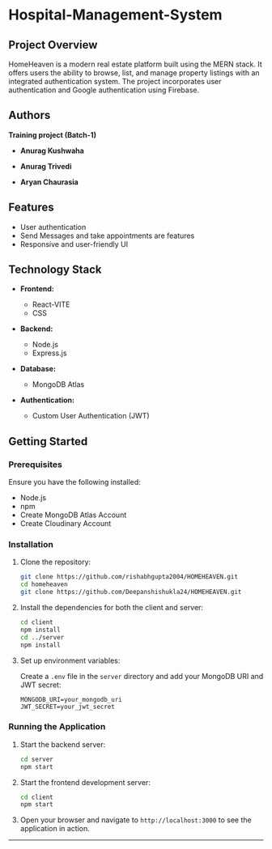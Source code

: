 # Hospital-Management-System

## Project Overview

HomeHeaven is a modern real estate platform built using the MERN stack. It offers users the ability to browse, list, and manage property listings with an integrated authentication system. The project incorporates user authentication  and Google authentication using Firebase.


## Authors
   **Training project (Batch-1)**

- **Anurag Kushwaha**
  
- **Anurag Trivedi**
  
- **Aryan Chaurasia**


## Features

- User authentication 
- Send Messages and take appointments are features
- Responsive and user-friendly UI


## Technology Stack

- **Frontend:**
  - React-VITE
  - CSS 
  
  

- **Backend:**
  - Node.js
  - Express.js

- **Database:**
  - MongoDB Atlas

- **Authentication:**
  - Custom User Authentication (JWT)

## Getting Started

### Prerequisites

Ensure you have the following installed:

- Node.js
- npm 
-  Create MongoDB Atlas Account
- Create Cloudinary Account

### Installation

1. Clone the repository:
   ```bash
   git clone https://github.com/rishabhgupta2004/HOMEHEAVEN.git
   cd homeheaven
   git clone https://github.com/Deepanshishukla24/HOMEHEAVEN.git
   ```

2. Install the dependencies for both the client and server:
   ```bash
   cd client
   npm install
   cd ../server
   npm install
   ```

3. Set up environment variables:

   Create a `.env` file in the `server` directory and add your MongoDB URI and JWT secret:

   ```plaintext
   MONGODB_URI=your_mongodb_uri
   JWT_SECRET=your_jwt_secret
   ```


### Running the Application

1. Start the backend server:
   ```bash
   cd server
   npm start
   ```

2. Start the frontend development server:
   ```bash
   cd client
   npm start
   ```

3. Open your browser and navigate to `http://localhost:3000` to see the application in action.




---

